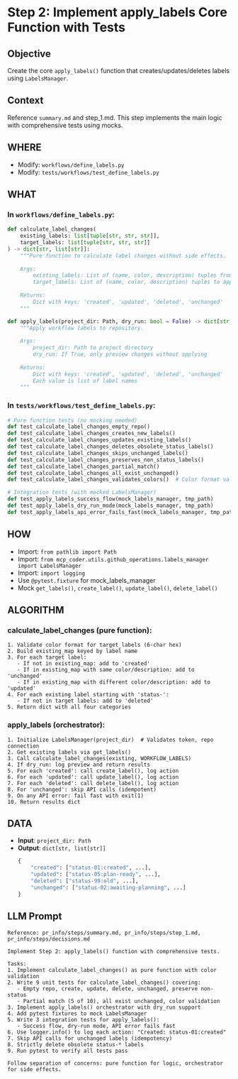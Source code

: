 # Step 2: Implement apply_labels Core Function with Tests

## Objective
Create the core `apply_labels()` function that creates/updates/deletes labels using `LabelsManager`.

## Context
Reference `summary.md` and step_1.md. This step implements the main logic with comprehensive tests using mocks.

## WHERE
- Modify: `workflows/define_labels.py`
- Modify: `tests/workflows/test_define_labels.py`

## WHAT

### In `workflows/define_labels.py`:
```python
def calculate_label_changes(
    existing_labels: list[tuple[str, str, str]],
    target_labels: list[tuple[str, str, str]]
) -> dict[str, list[str]]:
    """Pure function to calculate label changes without side effects.
    
    Args:
        existing_labels: List of (name, color, description) tuples from GitHub
        target_labels: List of (name, color, description) tuples to apply
    
    Returns:
        Dict with keys: 'created', 'updated', 'deleted', 'unchanged'
    """

def apply_labels(project_dir: Path, dry_run: bool = False) -> dict[str, list[str]]:
    """Apply workflow labels to repository.
    
    Args:
        project_dir: Path to project directory
        dry_run: If True, only preview changes without applying
    
    Returns:
        Dict with keys: 'created', 'updated', 'deleted', 'unchanged'
        Each value is list of label names
    """
```

### In `tests/workflows/test_define_labels.py`:
```python
# Pure function tests (no mocking needed)
def test_calculate_label_changes_empty_repo()
def test_calculate_label_changes_creates_new_labels()
def test_calculate_label_changes_updates_existing_labels()
def test_calculate_label_changes_deletes_obsolete_status_labels()
def test_calculate_label_changes_skips_unchanged_labels()
def test_calculate_label_changes_preserves_non_status_labels()
def test_calculate_label_changes_partial_match()
def test_calculate_label_changes_all_exist_unchanged()
def test_calculate_label_changes_validates_colors()  # Color format validation

# Integration tests (with mocked LabelsManager)
def test_apply_labels_success_flow(mock_labels_manager, tmp_path)
def test_apply_labels_dry_run_mode(mock_labels_manager, tmp_path)
def test_apply_labels_api_error_fails_fast(mock_labels_manager, tmp_path)
```

## HOW
- Import: `from pathlib import Path`
- Import: `from mcp_coder.utils.github_operations.labels_manager import LabelsManager`
- Import: `import logging`
- Use `@pytest.fixture` for mock_labels_manager
- Mock `get_labels()`, `create_label()`, `update_label()`, `delete_label()`

## ALGORITHM

### calculate_label_changes (pure function):
```
1. Validate color format for target_labels (6-char hex)
2. Build existing_map keyed by label name
3. For each target label:
   - If not in existing_map: add to 'created'
   - If in existing_map with same color/description: add to 'unchanged'
   - If in existing_map with different color/description: add to 'updated'
4. For each existing label starting with 'status-':
   - If not in target labels: add to 'deleted'
5. Return dict with all four categories
```

### apply_labels (orchestrator):
```
1. Initialize LabelsManager(project_dir)  # Validates token, repo connection
2. Get existing labels via get_labels()
3. Call calculate_label_changes(existing, WORKFLOW_LABELS)
4. If dry_run: log preview and return results
5. For each 'created': call create_label(), log action
6. For each 'updated': call update_label(), log action
7. For each 'deleted': call delete_label(), log action
8. For 'unchanged': skip API calls (idempotent)
9. On any API error: fail fast with exit(1)
10. Return results dict
```

## DATA
- **Input**: `project_dir: Path`
- **Output**: `dict[str, list[str]]`
  ```python
  {
      "created": ["status-01:created", ...],
      "updated": ["status-05:plan-ready", ...],
      "deleted": ["status-99:old", ...],
      "unchanged": ["status-02:awaiting-planning", ...]
  }
  ```

## LLM Prompt
```
Reference: pr_info/steps/summary.md, pr_info/steps/step_1.md, pr_info/steps/decisions.md

Implement Step 2: apply_labels() function with comprehensive tests.

Tasks:
1. Implement calculate_label_changes() as pure function with color validation
2. Write 9 unit tests for calculate_label_changes() covering:
   - Empty repo, create, update, delete, unchanged, preserve non-status
   - Partial match (5 of 10), all exist unchanged, color validation
3. Implement apply_labels() orchestrator with dry_run support
4. Add pytest fixtures to mock LabelsManager
5. Write 3 integration tests for apply_labels():
   - Success flow, dry-run mode, API error fails fast
6. Use logger.info() to log each action: "Created: status-01:created"
7. Skip API calls for unchanged labels (idempotency)
8. Strictly delete obsolete status-* labels
9. Run pytest to verify all tests pass

Follow separation of concerns: pure function for logic, orchestrator for side effects.
```
